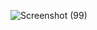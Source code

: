![Screenshot (99)](https://user-images.githubusercontent.com/86826936/221629276-2cdafb7f-9fb6-4d09-9735-06b0335b8be8.png)
